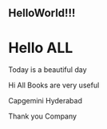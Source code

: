 ## HelloWorld!!!
# Hello ALL

Today is a beautiful day

Hi All
Books are very useful

Capgemini Hyderabad


Thank you
Company
